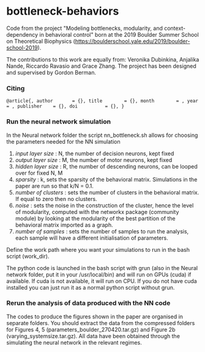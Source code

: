 # bottleneck-behaviors
Code from the project "Modeling bottlenecks, modularity, and context-dependency in behavioral control" born at the 2019 Boulder Summer School on Theoretical Biophysics (https://boulderschool.yale.edu/2019/boulder-school-2019). 

The contributions to this work are equally from: Veronika Dubinkina, Anjalika Nande, Riccardo Ravasio and Grace Zhang. The project has been designed and supervised by Gordon Berman.

### Citing
`@article{,
  author       = {},
  title        = {},
  month        = ,
  year         = ,
  publisher    = {},
  doi          = {},
}`

### Run the neural network simulation

In the Neural network folder the script nn_bottleneck.sh allows for choosing the parameters needed for the NN simulation

1. *input layer size*   : N, the number of decision neurons, kept fixed
2. *output layer size*  : M, the number of motor neurons, kept fixed
3. *hidden layer size*  : R, the number of descending neurons, can be looped over for fixed N, M
4. *sparsity*           : k, sets the sparsity of the behavioral matrix. Simulations in the paper are run so that k/N = 0.1.
5. *number of clusters* : sets the number of clusters in the behavioral matrix. If equal to zero then no clusters.
6. *noise*              : sets the noise in the construction of the cluster, hence the level of modularity, computed with the networkx package (community module) by looking at the modularity of the best partition of the behavioral matrix imported as a graph.
7. *number of samples*  : sets the number of samples to run the analysis, each sample will have a different initialisation of parameters.

Define the work path where you want your simulations to run in the bash script (work_dir).

The python code is launched in the bash script with grun (also in the Neural network folder, put it in your /usr/local/bin) and will run on GPUs (cuda) if available. If cuda is not available, it will run on CPU. If you do not have cuda installed you can just run it as a normal python script without grun.

### Rerun the analysis of data produced with the NN code

The codes to produce the figures shown in the paper are organised in separate folders. You should extract the data from the compressed folders for Figures 4, 5 (parameters_boulder_270420.tar.gz) and Figure 2b (varying_systemsize.tar.gz). All data have been obtained through the simulating the neural network in the relevant regimes.
